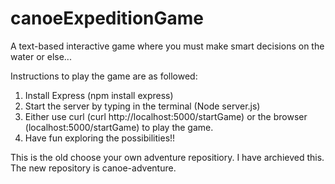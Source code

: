 # canoeExpeditionGame
A text-based interactive game where you must make smart decisions on the water or else...

Instructions to play the game are as followed:

1. Install Express (npm install express)
2. Start the server by typing in the terminal (Node server.js)
3. Either use curl (curl http://localhost:5000/startGame) or the browser (localhost:5000/startGame)
to play the game.
4. Have fun exploring the possibilities!!

This is the old choose your own adventure repositiory. I have archieved this. The new repository is canoe-adventure.
